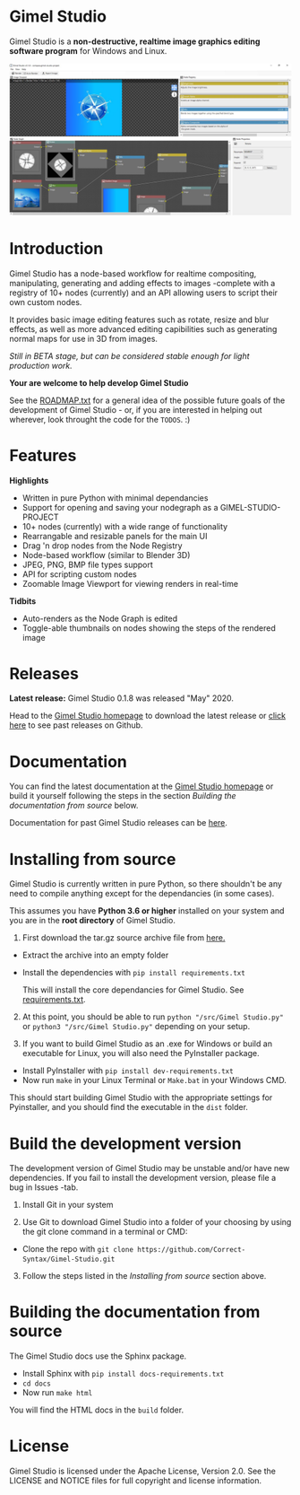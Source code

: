 Gimel Studio
============

Gimel Studio is a **non-destructive, realtime image graphics editing software program** for Windows and Linux.

!["Gimel Studio"](/screenshots/gimel-studio-photo-editing.JPG?raw=true "Gimel Studio")

# Introduction

Gimel Studio has a node-based workflow for realtime compositing, manipulating, generating and adding effects to images -complete with a registry of 10+ nodes (currently) and an API allowing users to script their own custom nodes.

It provides basic image editing features such as rotate, resize and blur effects, as well as more advanced editing capibilities such as generating normal maps for use in 3D from images.

*Still in BETA stage, but can be considered stable enough for light production work.*

**Your are welcome to help develop Gimel Studio**

See the [ROADMAP.txt](ROADMAP.txt) for a general idea of the possible future goals of the development of Gimel Studio - or, if you are interested in helping out wherever, look throught the code for the ``TODOS``. :)

# Features

**Highlights**
  
  * Written in pure Python with minimal dependancies
  * Support for opening and saving your nodegraph as a GIMEL-STUDIO-PROJECT
  * 10+ nodes (currently) with a wide range of functionality 
  * Rearrangable and resizable panels for the main UI
  * Drag 'n drop nodes from the Node Registry
  * Node-based workflow (similar to Blender 3D)
  * JPEG, PNG, BMP file types support
  * API for scripting custom nodes
  * Zoomable Image Viewport for viewing renders in real-time

**Tidbits**

  * Auto-renders as the Node Graph is edited
  * Toggle-able thumbnails on nodes showing the steps of the rendered image


# Releases

**Latest release:** Gimel Studio 0.1.8 was released "May" 2020.

Head to the <a href="https://correctsyntax.com/projects/gimel-studio/">Gimel Studio homepage</a> to download the latest release or <a href="https://github.com/Correct-Syntax/Gimel-Studio/releases">click here</a> to see past releases on Github.

# Documentation

You can find the latest documentation at the <a href="https://correctsyntax.com/projects/gimel-studio/">Gimel Studio homepage</a> or build it yourself following the steps in the section *Building the documentation from source* below.

Documentation for past Gimel Studio releases can be <a href="https://github.com/Correct-Syntax/Gimel-Studio/releases">here</a>.

# Installing from source

Gimel Studio is currently written in pure Python, so there shouldn't be any need to compile anything except for the dependancies (in some cases).

This assumes you have **Python 3.6 or higher** installed on your system and you are in the **root directory** of Gimel Studio.

1. First download the tar.gz source archive file from <a href="https://github.com/Correct-Syntax/Gimel-Studio/releases">here.</a> 

  * Extract the archive into an empty folder
  * Install the dependencies with ``pip install requirements.txt`` 

    This will install the core dependancies for Gimel Studio. See [requirements.txt](requirements.txt).

2. At this point, you should be able to run 
   ``python "/src/Gimel Studio.py"`` or ``python3 "/src/Gimel Studio.py"`` depending on your setup.

3. If you want to build Gimel Studio as an .exe for Windows or build an executable for Linux, you will also need the PyInstaller package.

  * Install PyInstaller with ``pip install dev-requirements.txt``
  * Now run ``make`` in your Linux Terminal or ``Make.bat`` in your Windows CMD. 

  This should start building Gimel Studio with the appropriate settings for Pyinstaller, and you should find the executable in the ``dist`` folder.


# Build the development version

The development version of Gimel Studio may be unstable and/or have new dependencies. If you fail to install the development version, please file a bug in Issues -tab.

1. Install Git in your system

2. Use Git to download Gimel Studio into a folder of your choosing by using the git clone command in a terminal or CMD:
  * Clone the repo with ``git clone https://github.com/Correct-Syntax/Gimel-Studio.git``

3. Follow the steps listed in the *Installing from source* section above.


# Building the documentation from source

The Gimel Studio docs use the Sphinx package.
  
  * Install Sphinx with ``pip install docs-requirements.txt``
  * ``cd docs``
  * Now run ``make html``

You will find the HTML docs in the ``build`` folder.


# License

Gimel Studio is licensed under the Apache License, Version 2.0. See the LICENSE and NOTICE files for full copyright and license information.